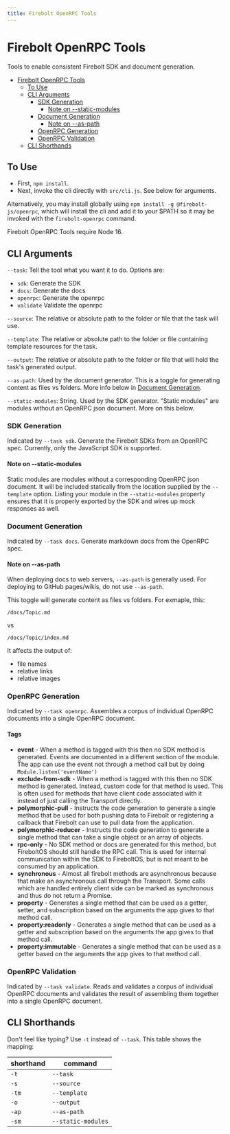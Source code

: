 ```yaml
---
title: Firebolt OpenRPC Tools
---
```

# Firebolt OpenRPC Tools
Tools to enable consistent Firebolt SDK and document generation.

- [Firebolt OpenRPC Tools](#firebolt-openrpc-tools)
  - [To Use](#to-use)
  - [CLI Arguments](#cli-arguments)
    - [SDK Generation](#sdk-generation)
      - [Note on --static-modules](#note-on---static-modules)
    - [Document Generation](#document-generation)
      - [Note on --as-path](#note-on---as-path)
    - [OpenRPC Generation](#openrpc-generation)
    - [OpenRPC Validation](#openrpc-validation)
  - [CLI Shorthands](#cli-shorthands)

## To Use

  - First, `npm install`.
  - Next, invoke the cli directly with `src/cli.js`. See below for arguments.

Alternatively, you may install globally using `npm install -g @firebolt-js/openrpc`, which will install the cli and add it to your $PATH so it may be invoked with the `firebolt-openrpc` command.

Firebolt OpenRPC Tools require Node 16.

## CLI Arguments

`--task`: Tell the tool what you want it to do. Options are:

  - `sdk`: Generate the SDK
  - `docs`: Generate the docs
  - `openrpc`: Generate the openrpc
  - `validate` Validate the openrpc

`--source`: The relative or absolute path to the folder or file that the task will use.

`--template`: The relative or absolute path to the folder or file containing template resources for the task.

`--output`: The relative or absolute path to the folder or file that will hold the task's generated output.

`--as-path`: Used by the document generator. This is a toggle for generating content as files vs folders. More info below in [Document Generation](/#document-generation).

`--static-modules`: String. Used by the SDK generator. "Static modules" are modules without an OpenRPC json document. More on this below.

### SDK Generation

Indicated by `--task sdk`. Generate the Firebolt SDKs from an OpenRPC spec. Currently, only the JavaScript SDK is supported.

#### Note on --static-modules

Static modules are modules without a corresponding OpenRPC json document. It will be included statically from the location supplied by the `--template` option. Listing your module in the `--static-modules` property ensures that it is properly exported by the SDK and wires up mock responses as well.

### Document Generation

Indicated by `--task docs`. Generate markdown docs from the OpenRPC spec.

#### Note on --as-path

When deploying docs to web servers, `--as-path` is generally used. For deploying to GitHub pages/wikis, do not use `--as-path`.

This toggle will generate content as files vs folders. For exmaple, this:
```
/docs/Topic.md
```
vs
```
/docs/Topic/index.md
```
It affects the output of:

  - file names
  - relative links
  - relative images

### OpenRPC Generation

Indicated by `--task openrpc`. Assembles a corpus of individual OpenRPC documents into a single OpenRPC document.

#### Tags
* __event__ - When a method is tagged with this then no SDK method is generated. Events are documented in a different section of the module. The app can use the event not through a method call but by doing `Module.listen('eventName')`
* __exclude-from-sdk__ - When a method is tagged with this then no SDK method is generated. Instead, custom code for that method is used. This is often used for methods that have client code associated with it instead of just calling the Transport directly.
* __polymorphic-pull__ - Instructs the code generation to generate a single method that be used for both pushing data to Firebolt or registering a callback that Firebolt can use to pull data from the application.
* __polymorphic-reducer__ - Instructs the code generation to generate a single method that can take a single object or an array of objects.
* __rpc-only__ - No SDK method or docs are generated for this method, but FireboltOS should still handle the RPC call. This is used for internal communication within the SDK to FireboltOS, but is not meant to be consumed by an application.
* __synchronous__ - Almost all firebolt methods are asynchronous because that make an asynchronous call through the Transport. Some calls which are handled entirely client side can be marked as synchronous and thus do not return a Promise.
* __property__ - Generates a single method that can be used as a getter, setter, and subscription based on the arguments the app gives to that method call.
* __property:readonly__ - Generates a single method that can be used as a getter and subscription based on the arguments the app gives to that method call.
* __property:immutable__ - Generates a single method that can be used as a getter based on the arguments the app gives to that method call.

### OpenRPC Validation

Indicated by `--task validate`. Reads and validates a corpus of individual OpenRPC documents and validates the result of assembling them together into a single OpenRPC document.

## CLI Shorthands

Don't feel like typing? Use `-t` instead of `--task`. This table shows the mapping:

| shorthand | command            |
| --------- | ------------------ |
| `-t`      | `--task`           |
| `-s`      | `--source`         |
| `-tm`     | `--template`       |
| `-o`      | `--output`         |
| `-ap`     | `--as-path`        |
| `-sm`     | `--static-modules` |
